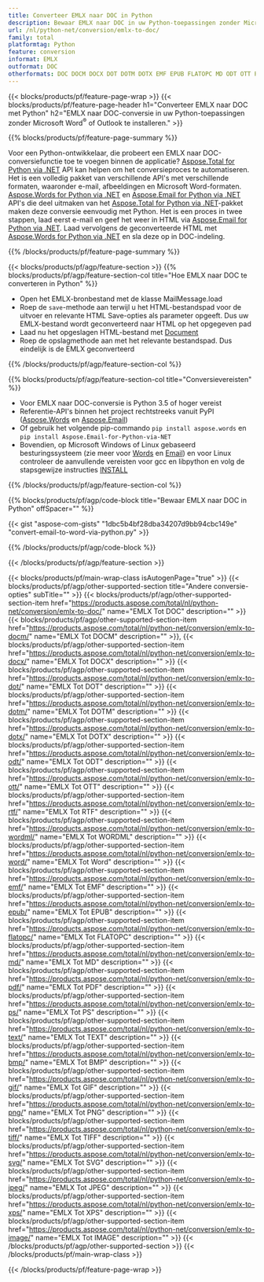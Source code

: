 ```yaml
---
title: Converteer EMLX naar DOC in Python
description: Bewaar EMLX naar DOC in uw Python-toepassingen zonder Microsoft Outlook of Word te gebruiken 
url: /nl/python-net/conversion/emlx-to-doc/
family: total
platformtag: Python
feature: conversion
informat: EMLX
outformat: DOC
otherformats: DOC DOCM DOCX DOT DOTM DOTX EMF EPUB FLATOPC MD ODT OTT PCL PDF PS RTF TEXT WORD WORDML BMP GIF IMAGE JPEG TIFF PNG SVG XPS
---
```

{{< blocks/products/pf/feature-page-wrap >}}
{{< blocks/products/pf/feature-page-header h1="Converteer EMLX naar DOC met Python" h2="EMLX naar DOC-conversie in uw Python-toepassingen zonder Microsoft Word<sup>&reg;</sup> of Outlook te installeren." >}}

{{% blocks/products/pf/feature-page-summary %}}

Voor een Python-ontwikkelaar, die probeert een EMLX naar DOC-conversiefunctie toe te voegen binnen de applicatie? [Aspose.Total for Python via .NET](https://products.aspose.com/total/python-net/) API kan helpen om het conversieproces te automatiseren. Het is een volledig pakket van verschillende API's met verschillende formaten, waaronder e-mail, afbeeldingen en Microsoft Word-formaten. [Aspose.Words for Python via .NET](https://products.aspose.com/words/python-net/) en [Aspose.Email for Python via .NET](https://products.aspose.com/email/python-net/) API's die deel uitmaken van het [Aspose.Total for Python via .NET](https://products.aspose.com/total/python-net/)-pakket maken deze conversie eenvoudig met Python. Het is een proces in twee stappen, laad eerst e-mail en geef het weer in HTML via [Aspose.Email for Python via .NET](https://products.aspose.com/email/python-net/). Laad vervolgens de geconverteerde HTML met [Aspose.Words for Python via .NET](https://products.aspose.com/words/python-net/) en sla deze op in DOC-indeling.

{{% /blocks/products/pf/feature-page-summary %}}

{{< blocks/products/pf/agp/feature-section >}}
{{% blocks/products/pf/agp/feature-section-col title="Hoe EMLX naar DOC te converteren in Python" %}}

- Open het EMLX-bronbestand met de klasse MailMessage.load
- Roep de `save`-methode aan terwijl u het HTML-bestandspad voor de uitvoer en relevante HTML Save-opties als parameter opgeeft. Dus uw EMLX-bestand wordt geconverteerd naar HTML op het opgegeven pad
- Laad nu het opgeslagen HTML-bestand met [Document](https://reference.aspose.com/words/python-net/aspose.words/document/)
- Roep de opslagmethode aan met het relevante bestandspad. Dus eindelijk is de EMLX geconverteerd

{{% /blocks/products/pf/agp/feature-section-col %}}

{{% blocks/products/pf/agp/feature-section-col title="Conversievereisten" %}}

- Voor EMLX naar DOC-conversie is Python 3.5 of hoger vereist
- Referentie-API's binnen het project rechtstreeks vanuit PyPI ([Aspose.Words](https://pypi.org/project/aspose-words/) en [Aspose.Email](https://pypi.org/project/Aspose.Email-for-Python-via-NET/))
- Of gebruik het volgende pip-commando ```pip install aspose.words``` en ```pip install Aspose.Email-for-Python-via-NET``` 
- Bovendien, op Microsoft Windows of Linux gebaseerd besturingssysteem (zie meer voor [Words](https://docs.aspose.com/words/python-net/system-requirements/) en [Email](https://docs.aspose.com/email/python-net/system-requirements/)) en voor Linux controleer de aanvullende vereisten voor gcc en libpython en volg de stapsgewijze instructies [INSTALL](https://docs.aspose.com/words/python-net/installation/)
 

{{% /blocks/products/pf/agp/feature-section-col %}}

{{% blocks/products/pf/agp/code-block title="Bewaar EMLX naar DOC in Python" offSpacer="" %}}

{{< gist "aspose-com-gists" "1dbc5b4bf28dba34207d9bb94cbc149e" "convert-email-to-word-via-python.py" >}}

{{% /blocks/products/pf/agp/code-block %}}

{{< /blocks/products/pf/agp/feature-section >}}

{{< blocks/products/pf/main-wrap-class isAutogenPage="true" >}}
{{< blocks/products/pf/agp/other-supported-section title="Andere conversie-opties" subTitle="" >}}
{{< blocks/products/pf/agp/other-supported-section-item href="https://products.aspose.com/total/nl/python-net/conversion/emlx-to-doc/" name="EMLX Tot DOC" description="" >}}
{{< blocks/products/pf/agp/other-supported-section-item href="https://products.aspose.com/total/nl/python-net/conversion/emlx-to-docm/" name="EMLX Tot DOCM" description="" >}},
{{< blocks/products/pf/agp/other-supported-section-item href="https://products.aspose.com/total/nl/python-net/conversion/emlx-to-docx/" name="EMLX Tot DOCX" description="" >}}
{{< blocks/products/pf/agp/other-supported-section-item href="https://products.aspose.com/total/nl/python-net/conversion/emlx-to-dot/" name="EMLX Tot DOT" description="" >}}
{{< blocks/products/pf/agp/other-supported-section-item href="https://products.aspose.com/total/nl/python-net/conversion/emlx-to-dotm/" name="EMLX Tot DOTM" description="" >}}
{{< blocks/products/pf/agp/other-supported-section-item href="https://products.aspose.com/total/nl/python-net/conversion/emlx-to-dotx/" name="EMLX Tot DOTX" description="" >}}
{{< blocks/products/pf/agp/other-supported-section-item href="https://products.aspose.com/total/nl/python-net/conversion/emlx-to-odt/" name="EMLX Tot ODT" description="" >}}
{{< blocks/products/pf/agp/other-supported-section-item href="https://products.aspose.com/total/nl/python-net/conversion/emlx-to-ott/" name="EMLX Tot OTT" description="" >}}
{{< blocks/products/pf/agp/other-supported-section-item href="https://products.aspose.com/total/nl/python-net/conversion/emlx-to-rtf/" name="EMLX Tot RTF" description="" >}}
{{< blocks/products/pf/agp/other-supported-section-item href="https://products.aspose.com/total/nl/python-net/conversion/emlx-to-wordml/" name="EMLX Tot WORDML" description="" >}}
{{< blocks/products/pf/agp/other-supported-section-item href="https://products.aspose.com/total/nl/python-net/conversion/emlx-to-word/" name="EMLX Tot Word" description="" >}}
{{< blocks/products/pf/agp/other-supported-section-item href="https://products.aspose.com/total/nl/python-net/conversion/emlx-to-emf/" name="EMLX Tot EMF" description="" >}}
{{< blocks/products/pf/agp/other-supported-section-item href="https://products.aspose.com/total/nl/python-net/conversion/emlx-to-epub/" name="EMLX Tot EPUB" description="" >}}
{{< blocks/products/pf/agp/other-supported-section-item href="https://products.aspose.com/total/nl/python-net/conversion/emlx-to-flatopc/" name="EMLX Tot FLATOPC" description="" >}}
{{< blocks/products/pf/agp/other-supported-section-item href="https://products.aspose.com/total/nl/python-net/conversion/emlx-to-md/" name="EMLX Tot MD" description="" >}}
{{< blocks/products/pf/agp/other-supported-section-item href="https://products.aspose.com/total/nl/python-net/conversion/emlx-to-pdf/" name="EMLX Tot PDF" description="" >}}
{{< blocks/products/pf/agp/other-supported-section-item href="https://products.aspose.com/total/nl/python-net/conversion/emlx-to-ps/" name="EMLX Tot PS" description="" >}}
{{< blocks/products/pf/agp/other-supported-section-item href="https://products.aspose.com/total/nl/python-net/conversion/emlx-to-text/" name="EMLX Tot TEXT" description="" >}}
{{< blocks/products/pf/agp/other-supported-section-item href="https://products.aspose.com/total/nl/python-net/conversion/emlx-to-bmp/" name="EMLX Tot BMP" description="" >}}
{{< blocks/products/pf/agp/other-supported-section-item href="https://products.aspose.com/total/nl/python-net/conversion/emlx-to-gif/" name="EMLX Tot GIF" description="" >}}
{{< blocks/products/pf/agp/other-supported-section-item href="https://products.aspose.com/total/nl/python-net/conversion/emlx-to-png/" name="EMLX Tot PNG" description="" >}}
{{< blocks/products/pf/agp/other-supported-section-item href="https://products.aspose.com/total/nl/python-net/conversion/emlx-to-tiff/" name="EMLX Tot TIFF" description="" >}}
{{< blocks/products/pf/agp/other-supported-section-item href="https://products.aspose.com/total/nl/python-net/conversion/emlx-to-svg/" name="EMLX Tot SVG" description="" >}}
{{< blocks/products/pf/agp/other-supported-section-item href="https://products.aspose.com/total/nl/python-net/conversion/emlx-to-jpeg/" name="EMLX Tot JPEG" description="" >}}
{{< blocks/products/pf/agp/other-supported-section-item href="https://products.aspose.com/total/nl/python-net/conversion/emlx-to-xps/" name="EMLX Tot XPS" description="" >}}
{{< blocks/products/pf/agp/other-supported-section-item href="https://products.aspose.com/total/nl/python-net/conversion/emlx-to-image/" name="EMLX Tot IMAGE" description="" >}}
{{< /blocks/products/pf/agp/other-supported-section >}}
{{< /blocks/products/pf/main-wrap-class >}}

{{< /blocks/products/pf/feature-page-wrap >}}